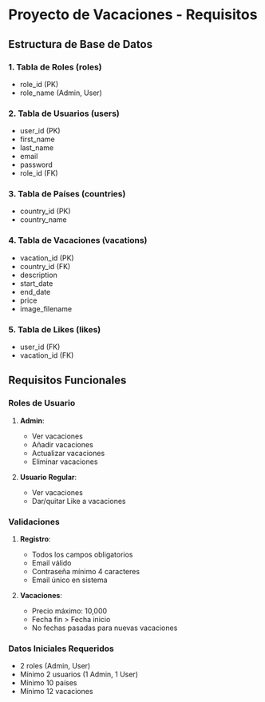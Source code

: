 # Proyecto de Vacaciones - Requisitos

## Estructura de Base de Datos

### 1. Tabla de Roles (roles)
- role_id (PK)
- role_name (Admin, User)

### 2. Tabla de Usuarios (users)
- user_id (PK)
- first_name
- last_name
- email
- password
- role_id (FK)

### 3. Tabla de Países (countries)
- country_id (PK)
- country_name

### 4. Tabla de Vacaciones (vacations)
- vacation_id (PK)
- country_id (FK)
- description
- start_date
- end_date
- price
- image_filename

### 5. Tabla de Likes (likes)
- user_id (FK)
- vacation_id (FK)

## Requisitos Funcionales

### Roles de Usuario
1. **Admin**:
   - Ver vacaciones
   - Añadir vacaciones
   - Actualizar vacaciones
   - Eliminar vacaciones

2. **Usuario Regular**:
   - Ver vacaciones
   - Dar/quitar Like a vacaciones

### Validaciones
1. **Registro**:
   - Todos los campos obligatorios
   - Email válido
   - Contraseña mínimo 4 caracteres
   - Email único en sistema

2. **Vacaciones**:
   - Precio máximo: 10,000
   - Fecha fin > Fecha inicio
   - No fechas pasadas para nuevas vacaciones

### Datos Iniciales Requeridos
- 2 roles (Admin, User)
- Mínimo 2 usuarios (1 Admin, 1 User)
- Mínimo 10 países
- Mínimo 12 vacaciones 